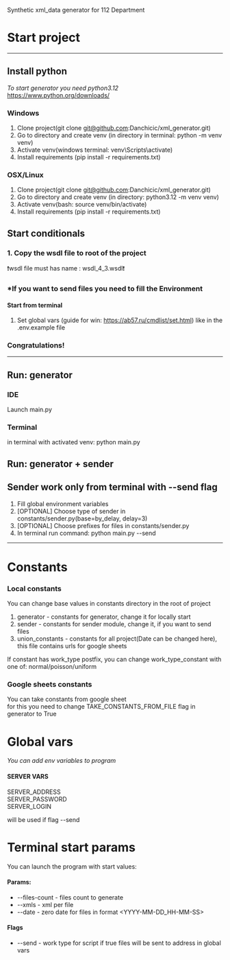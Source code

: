 Synthetic xml_data generator for 112 Department

# Start project

* * *

## Install python

_To start generator you need python3.12_\
https://www.python.org/downloads/

### Windows

1. Clone project(git clone git@github.com:Danchicic/xml_generator.git)
2. Go to directory and create venv (in directory in terminal: python -m venv venv)
3. Activate venv(windows terminal: venv\Scripts\activate)
4. Install requirements (pip install -r requirements.txt)

### OSX/Linux

1. Clone project(git clone git@github.com:Danchicic/xml_generator.git)
2. Go to directory and create venv (in directory: python3.12 -m venv venv)
3. Activate venv(bash: source venv/bin/activate)
4. Install requirements (pip install -r requirements.txt)

## Start conditionals

### 1. Copy the wsdl file to root of the project

❗️wsdl file must has name : wsdl_4_3.wsdl❗️

### *If you want to send files you need to fill the Environment

#### Start from terminal

1. Set global vars (guide for win: https://ab57.ru/cmdlist/set.html) like in the .env.example file

### Congratulations!

***

## Run: generator

### IDE

Launch main.py

### Terminal

in terminal with activated venv: python main.py

## Run: generator + sender

## Sender work only from terminal with --send flag

1. Fill global environment variables
2. [OPTIONAL] Choose type of sender in constants/sender.py(base=by_delay, delay=3)
3. [OPTIONAL] Choose prefixes for files in constants/sender.py
4. In terminal run command: python main.py --send

***

# Constants

### Local constants

You can change base values in constants directory in the root of project

1. generator - constants for generator, change it for locally start
2. sender - constants for sender module, change it, if you want to send files
3. union_constants - constants for all project(Date can be changed here),
   this file contains urls for google sheets

If constant has work_type postfix, you can change work_type_constant with one of: normal/poisson/uniform

### Google sheets constants

You can take constants from google sheet\
for this you need to change TAKE_CONSTANTS_FROM_FILE flag in generator to True

# Global vars

_You can add env variables to program_

#### SERVER VARS

SERVER_ADDRESS\
SERVER_PASSWORD\
SERVER_LOGIN

will be used if flag --send

# Terminal start params

You can launch the program with start values:

#### Params:

* --files-count <int> - files count to generate
* --xmls <int> - xml per file
* --date <str> - zero date for files in format <YYYY-MM-DD_HH-MM-SS>

#### Flags

* --send - work type for script
  if true files will be sent to address in global vars